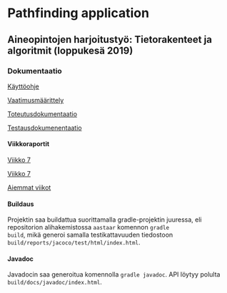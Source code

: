 # Pathfinding application

## Aineopintojen harjoitustyö: Tietorakenteet ja algoritmit (loppukesä 2019)

### Dokumentaatio

[Käyttöohje](https://github.com/magael/aastaar/blob/master/documentation/instructions.md)

[Vaatimusmäärittely](https://github.com/magael/aastaar/blob/master/documentation/maarittely.md)

[Toteutusdokumentaatio](https://github.com/magael/aastaar/blob/master/documentation/toteutus.md)

[Testausdokumenentaatio](https://github.com/magael/aastaar/blob/master/documentation/testaus.md)

#### Viikkoraportit

[Viikko 7](https://github.com/magael/aastaar/blob/master/documentation/viikkoraportit/viikkoraportti7.md)

[Viikko 7](https://github.com/magael/aastaar/blob/master/documentation/viikkoraportit/viikkoraportti7.md)

[Aiemmat viikot](https://github.com/magael/aastaar/blob/master/documentation/viikkoraportit/)

#### Buildaus

Projektin saa buildattua suorittamalla gradle-projektin juuressa, eli repositorion alihakemistossa <code>aastaar</code> komennon <code>gradle build</code>, mikä generoi samalla testikattavuuden tiedostoon <code>build/reports/jacoco/test/html/index.html</code>.

#### Javadoc

Javadocin saa generoitua komennolla <code>gradle javadoc</code>. API löytyy polulta <code>build/docs/javadoc/index.html</code>.
